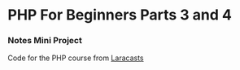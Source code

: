 <h1>PHP For Beginners Parts 3 and 4</h1>
<h3>Notes Mini Project</h3>
<p>Code for the PHP course from <a href="https://laracasts.com/series/php-for-beginners-2023-edition">Laracasts</a></p>
